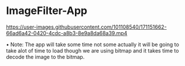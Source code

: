# ImageFilter-App



https://user-images.githubusercontent.com/101108540/171151662-66ad6a42-0420-4cdc-a8b3-8e9a8da68a39.mp4




• Note: The app will take some time not some actually it will be going to take alot of time to load though we are using bitmap and it takes time to decode the image to the bitmap.
